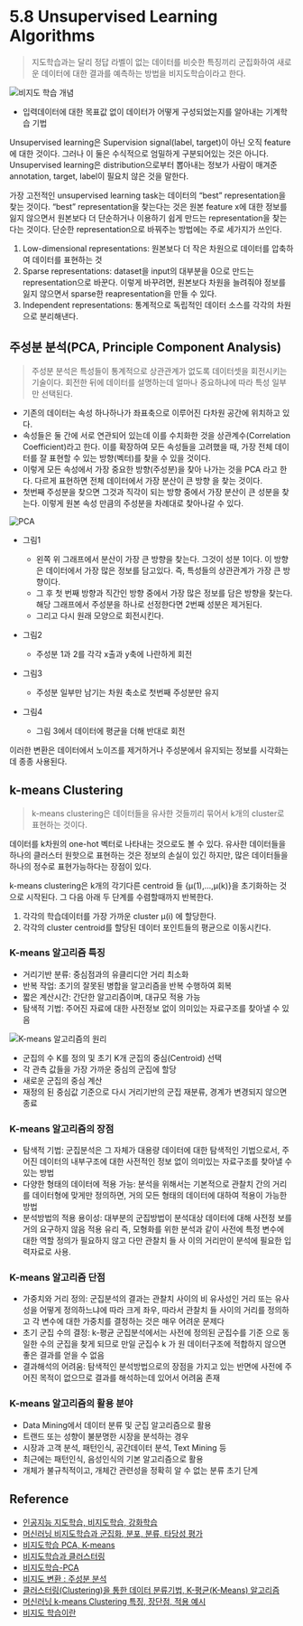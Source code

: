 # 5.8 Unsupervised Learning Algorithms
> 지도학습과는 달리 정답 라벨이 없는 데이터를 비슷한 특징끼리 군집화하여 새로운 데이터에 대한 결과를 예측하는 방법을 비지도학습이라고 한다.

![비지도 학습 개념](http://blog.skby.net/blog/wp-content/uploads/2019/09/Unsupervised-Learning-Cencept.png)
- 입력데이터에 대한 목표값 없이 데이터가 어떻게 구성되었는지를 알아내는 기계학습 기법

Unsupervised learning은 Supervision signal(label, target)이 아닌 오직 feature에 대한 것이다. 그러나 이 둘은 수식적으로 엄밀하게 구분되어있는 것은 아니다. Unsupervised learning은 distribution으로부터 뽑아내는 정보가 사람이 매겨준 annotation, target, label이 필요치 않은 것을 말한다.   

가장 고전적인 unsupervised learning task는 데이터의 “best” representation을 찾는 것이다. “best” representation을 찾는다는 것은 원본 feature x에 대한 정보를 잃지 않으면서 원본보다 더 단순하거나 이용하기 쉽게 만드는 representation을 찾는다는 것이다. 단순한 representation으로 바꿔주는 방법에는 주로 세가지가 쓰인다. 

1. Low-dimensional representations: 원본보다 더 작은 차원으로 데이터를 압축하여 데이터를 표현하는 것
2. Sparse representations: dataset을 input의 대부분을 0으로 만드는 representation으로 바꾼다. 이렇게 바꾸려면, 원본보다 차원을 늘려줘야 정보를 잃지 않으면서 sparse한 reapresentation을 만들 수 있다.
3. Independent representations: 통계적으로 독립적인 데이터 소스를 각각의 차원으로 분리해낸다.

## 주성분 분석(PCA, Principle Component Analysis)
> 주성분 분석은 특성들이 통계적으로 상관관계가 없도록 데이터셋을 회전시키는 기술이다. 회전한 뒤에 데이터를 설명하는데 얼마나 중요하냐에 따라 특성 일부만 선택된다.

- 기존의 데이터는 속성 하나하나가 좌표축으로 이루어진 다차원 공간에 위치하고 있다.
- 속성들은 둘 간에 서로 연관되어 있는데 이를 수치화한 것을 상관계수(Correlation Coefficient)라고 한다. 이를 확장하여 모든 속성들을 고려했을 때, 가장 전체 데이터를 잘 표현할 수 있는 방향(벡터)를 찾을 수 있을 것이다.
- 이렇게 모든 속성에서 가장 중요한 방향(주성분)을 찾아 나가는 것을 PCA 라고 한다. 다르게 표현하면 전체 데이터에서 가장 분산이 큰 방향 을 찾는 것이다.
- 첫번째 주성분을 찾으면 그것과 직각이 되는 방향 중에서 가장 분산이 큰 성분을 찾는다. 이렇게 원본 속성 만큼의 주성분을 차례대로 찾아나갈 수 있다.

![PCA](https://img1.daumcdn.net/thumb/R1280x0/?scode=mtistory2&fname=https%3A%2F%2Fblog.kakaocdn.net%2Fdn%2FcMG9qd%2FbtqDwdaxyOW%2FunQy21qDV9VX2UCGvv65s1%2Fimg.png)

- 그림1
	- 왼쪽 위 그래프에서 분산이 가장 큰 방향을 찾는다. 그것이 성분 1이다. 이 방향은 데이터에서 가장 많은 정보를 담고있다. 즉, 특성들의 상관관계가 가장 큰 방향이다.
	- 그 후 첫 번째 방향과 직간인 방향 중에서 가장 많은 정보를 담은 방향을 찾는다.  해당 그래프에서 주성분을 하나로 선정한다면 2번째 성분은 제거된다.
	- 그리고 다시 원래 모양으로 회전시킨다. 

- 그림2 
	- 주성분 1과 2를 각각 x출과 y축에 나란하게 회전
- 그림3
	- 주성분 일부만 남기는 차원 축소로 첫번째 주성분만 유지
- 그림4
	- 그림 3에서 데이터에 평균을 더해 반대로 회전

이러한 변환은 데이터에서 노이즈를 제거하거나 주성분에서 유지되는 정보를 시각화는데 종종 사용된다.

## k-means Clustering
> k-means clustering은 데이터들을 유사한 것들끼리 묶어서 k개의 cluster로 표현하는 것이다.

데이터를 k차원의 one-hot 벡터로 나타내는 것으로도 볼 수 있다. 유사한 데이터들을 하나의 클러스터 원핫으로 표현하는 것은 정보의 손실이 있긴 하지만, 많은 데이터들을 하나의 정수로 표현가능하다는 장점이 있다.

k-means clustering은 k개의 각기다른 centroid 들 {μ(1),...,μ(k)}을 초기화하는 것으로 시작된다. 그 다음 아래 두 단계를 수렴할때까지 반복한다.

1. 각각의 학습데이터를 가장 가까운 cluster μ(i) 에 할당한다.
2. 각각의 cluster centroid를 할당된 데이터 포인트들의 평균으로 이동시킨다.

### K-means 알고리즘 특징
- 거리기반 분류: 중심점과의 유클리디안 거리 최소화
- 반복 작업: 초기의 잘못된 병합을 알고리즘을 반복 수행하여 회복
- 짧은 계산시간: 간단한 알고리즘이며, 대규모 적용 가능
- 탐색적 기법: 주어진 자료에 대한 사전정보 없이 의미있는 자료구조를 찾아낼 수 있음

![K-means 알고리즘의 원리](https://img1.daumcdn.net/thumb/R1280x0/?scode=mtistory2&fname=http%3A%2F%2Fcfile22.uf.tistory.com%2Fimage%2F22446C4E57FE2FC611BDA2)
- 군집의 수 K를 정의 및 초기 K개 군집의 중심(Centroid) 선택
- 각 관측 값들을 가장 가까운 중심의 군집에 할당
- 새로운 군집의 중심 계산
- 재정의 된 중심값 기준으로 다시 거리기반의 군집 재분류, 경계가 변경되지 않으면 종료

### K-means 알고리즘의 장점
- 탐색적 기법: 군집분석은 그 자체가 대용량 데이터에 대한 탐색적인 기법으로서, 주어진 데이터의 내부구조에 대한 사전적인 정보 없이 의미있는 자료구조를 찾아낼 수 있는 방법
- 다양한 형태의 데이터에 적용 가능: 분석을 위해서는 기본적으로 관찰치 간의 거리를 데이터형에 맞게만 정의하면, 거의 모든 형태의 데이터에 대하여 적용이 가능한 방법
- 분석방법의 적용 용이성: 대부분의 군집방법이 분석대상 데이터에 대해 사전정 보를 거의 요구하지 않음 적용 유리 즉, 모형화를 위한 분석과 같이 사전에 특정 변수에 대한 역할 정의가 필요하지 않고 다만 관찰치 들 사 이의 거리만이 분석에 필요한 입력자료로 사용.

### K-means 알고리즘 단점
- 가중치와 거리 정의: 군집분석의 결과는 관찰치 사이의 비 유사성인 거리 또는 유사성을 어떻게 정의하느냐에 따라 크게 좌우, 따라서 관찰치 들 사이의 거리를 정의하고 각 변수에 대한 가중치를 결정하는 것은 매우 어려운 문제다
- 초기 군집 수의 결정: k-평균 군집분석에서는 사전에 정의된 군집수를 기준 으로 동일한 수의 군집을 찾게 되므로 만일 군집수 k 가 원 데이터구조에 적합하지 않으면 좋은 결과를 얻을 수 없음
- 결과해석의 어려움: 탐색적인 분석방법으로의 장점을 가지고 있는 반면에 사전에 주어진 목적이 없으므로 결과를 해석하는데 있어서 어려움 존재

### K-means 알고리즘의 활용 분야
- Data Mining에서 데이터 분류 및 군집 알고리즘으로 활용
- 트랜드 또는 성향이 불분명한 시장을 분석하는 경우
- 시장과 고객 분석, 패턴인식, 공간데이터 분석, Text Mining 등
- 최근에는 패턴인식, 음성인식의 기본 알고리즘으로 활용 
- 개체가 불규칙적이고, 개체간 관련성을 정확히 알 수 없는 분류 초기 단계

## Reference
- [인공지능 지도학습, 비지도학습, 강화학습](https://ebbnflow.tistory.com/165)
- [머신러닝 비지도학습과 군집화, 분포, 분류, 타당성 평가](https://ikkison.tistory.com/51)
- [비지도학습 PCA, K-means](https://medium.com/mighty-data-science-bootcamp/%EB%B9%84%EC%A7%80%EB%8F%84%ED%95%99%EC%8A%B5%EC%9D%98-%EB%AA%A8%EB%93%A0-%EA%B2%83-29ec2aceb56e)
- [비지도학습과 클러스터링](https://yamalab.tistory.com/47)
- [비지도학습-PCA](https://duckkkk.com/entry/%EB%B9%84%EC%A7%80%EB%8F%84%ED%95%99%EC%8A%B5-PCA-%EC%A3%BC%EC%84%B1%EB%B6%84-%EB%B6%84%EC%84%9D)
- [비지도 변환 : 주성분 분석](https://kolikim.tistory.com/27)
- [클러스터링(Clustering)을 통한 데이터 분류기법, K-평균(K-Means) 알고리즘](https://needjarvis.tistory.com/140)
- [머신러닝 k-means Clustering 특징, 장단점, 적용 예시](https://muzukphysics.tistory.com/146)
- [비지도 학습이란](http://blog.skby.net/%EB%B9%84%EC%A7%80%EB%8F%84-%ED%95%99%EC%8A%B5-unsupervised-learning/)